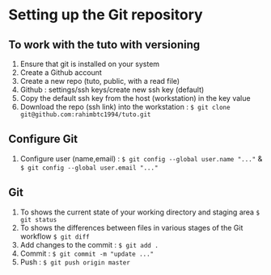 # Setting up the Git repository

## To work with the tuto with versioning
1. Ensure that git is installed on your system
2. Create a Github account
3. Create a new repo (tuto, public, with a read file)
4. Github : settings/ssh keys/create new ssh key (default)
5. Copy the default ssh key from the host (workstation) in the key value
6. Download the repo (ssh link) into the workstation : `$ git clone git@github.com:rahimbtc1994/tuto.git`

## Configure Git
1. Configure user (name,email) : `$ git config --global user.name "..."` & `$ git config --global user.email "..."`

## Git
1. To shows the current state of your working directory and staging area `$ git status`
2. To shows the differences between files in various stages of the Git workflow `$ git diff`
3. Add changes to the commit : `$ git add .`
4. Commit : `$ git commit -m "update ..."`
5. Push : `$ git push origin master`